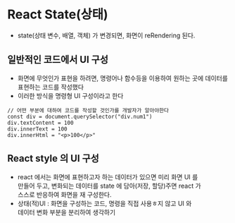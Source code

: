 # React State(상태)

- state(상태 변수, 배열, 객체) 가 변경되면, 화면이 reRendering 된다.

## 일반적인 코드에서 UI 구성

- 화면에 무엇인가 표현을 하려면, 명령어나 함수등을 이용하여 원하는 곳에 데이터를  
  표현하는 코드를 작성했다
- 이러한 방식을 명령형 UI 구성이라고 한다

```JS
// 어떤 부분에 대하여 코드를 작성할 것인가를 개발자가 알아야한다
const div = document.querySelector("div.num1")
div.textContent = 100
div.innerText = 100
div.innerHtml = "<p>100</p>"
```

## React style 의 UI 구성

- react 에서는 화면에 표현하고자 하는 데이터가 있으면 미리 화면 UI 를  
  만들어 두고, 변화되는 데이터를 state 에 담아(저장, 할당)주면 react 가  
  스스로 반응하여 화면을 재 구성한다.
- 상태(적)UI : 화면을 구성하는 코드, 명령을 직접 사용ㅎ지 않고 UI 와  
  데이터 변화 부분을 분리하여 생각하기
